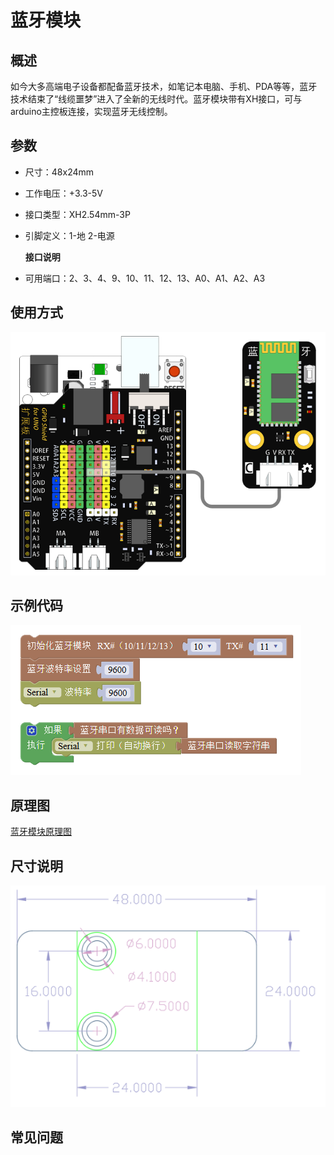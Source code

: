 # 蓝牙模块

## 概述

如今大多高端电子设备都配备蓝牙技术，如笔记本电脑、手机、PDA等等，蓝牙技术结束了“线缆噩梦”进入了全新的无线时代。蓝牙模块带有XH接口，可与arduino主控板连接，实现蓝牙无线控制。

## 参数

* 尺寸：48x24mm
* 工作电压：+3.3-5V
* 接口类型：XH2.54mm-3P
* 引脚定义：1-地 2-电源

  **接口说明**

* 可用端口：2、3、4、9、10、11、12、13、A0、A1、A2、A3

## 使用方式

![](../../.gitbook/assets/arduino-34.png)

## 示例代码

![](../../.gitbook/assets/arduino-89.png)

## 原理图

[蓝牙模块原理图](https://github.com/Haohaodada-official/docs/blob/master/jiao-xue-chan-pin/pdf/yuan-li-tu/蓝牙模块.pdf)

## 尺寸说明

![](../../.gitbook/assets/arduino-01.png)

## 常见问题

